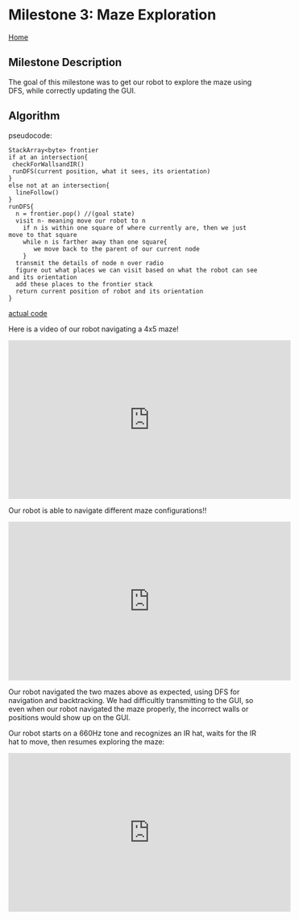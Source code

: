 # Milestone 3: Maze Exploration
[Home](https://ece3400team19.github.io/)

## Milestone Description
The goal of this milestone was to get our robot to explore the maze using DFS, while correctly updating the GUI. 

## Algorithm
pseudocode:
```
StackArray<byte> frontier
if at an intersection{
 checkForWallsandIR()
 runDFS(current position, what it sees, its orientation)
}
else not at an intersection{
  lineFollow()
}
runDFS{
  n = frontier.pop() //(goal state)
  visit n- meaning move our robot to n
    if n is within one square of where currently are, then we just move to that square
    while n is farther away than one square{
       we move back to the parent of our current node
    }
  transmit the details of node n over radio
  figure out what places we can visit based on what the robot can see and its orientation
  add these places to the frontier stack
  return current position of robot and its orientation
}

```
[actual code](https://github.com/ECE3400Team19/ECE3400Team19.github.io/blob/master/Milestone3/Final3400/Final3400.ino)

Here is a video of our robot navigating a 4x5 maze!
<iframe width="560" height="315" src="https://www.youtube.com/embed/m5x3R3dMZAY" frameborder="0" allow="accelerometer; autoplay; encrypted-media; gyroscope; picture-in-picture" allowfullscreen></iframe>

Our robot is able to navigate different maze configurations!!
<iframe width="560" height="315" src="https://www.youtube.com/embed/qX5fpouX1v8" frameborder="0" allow="accelerometer; autoplay; encrypted-media; gyroscope; picture-in-picture" allowfullscreen></iframe>

Our robot navigated the two mazes above as expected, using DFS for navigation and backtracking. We had difficultly transmitting to the GUI, so even when our robot navigated the maze properly, the incorrect walls or positions would show up on the GUI. 

Our robot starts on a 660Hz tone and recognizes an IR hat, waits for the IR hat to move, then resumes exploring the maze:
<iframe width="560" height="315" src="https://www.youtube.com/embed/8MXpFRq8EAk" frameborder="0" allow="accelerometer; autoplay; encrypted-media; gyroscope; picture-in-picture" allowfullscreen></iframe>


